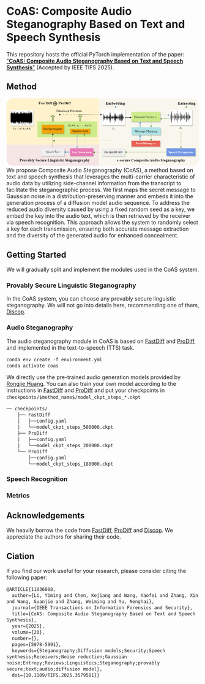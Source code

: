 # CoAS: Composite Audio Steganography Based on Text and Speech Synthesis
This repository hosts the official PyTorch implementation of the paper: ["**CoAS: Composite Audio Steganography Based on Text and Speech Synthesis**"](https://ieeexplore.ieee.org/abstract/document/11036088) (Accepted by IEEE TIFS 2025).
## Method
![method](fig/overview.png)
We propose Composite Audio Steganography (CoAS), a method based on text and speech synthesis that leverages the multi-carrier characteristic of audio data by utilizing side-channel information from the transcript to facilitate the steganographic process. We first maps the secret message to Gaussian noise in a distribution-preserving manner and embeds it into the generation process of a diffusion model audio sequence. To address the reduced audio diversity caused by using a fixed random seed as a key, we embed the key into the audio text, which is then retrieved by the receiver via speech recognition. This approach allows the system to randomly select a key for each transmission, ensuring both accurate message extraction and the diversity of the generated audio for enhanced concealment.
## Getting Started
We will gradually split and implement the modules used in the CoAS system.
### Provably Secure Linguistic Steganography
In the CoAS system, you can choose any provably secure linguistic steganography. We will not go into details here, recommending one of them, [Discop](https://github.com/comydream/Discop).
### Audio Steganography
The audio steganography module in CoAS is based on [FastDiff](https://github.com/Rongjiehuang/FastDiff) and [ProDiff](https://github.com/Rongjiehuang/ProDiff), and implemented in the text-to-speech (TTS) task.
```
conda env create -f environment.yml 
conda activate coas
```
We directly use the pre-trained audio generation models provided by [Rongjie Huang](https://huggingface.co/Rongjiehuang/ProDiff/tree/main). You can also train your own model according to the instructions in [FastDiff](https://github.com/Rongjiehuang/FastDiff) and [ProDiff](https://github.com/Rongjiehuang/ProDiff) and put your checkpoints in `checkpoints/$method_name$/model_ckpt_steps_*.ckpt`
```
── checkpoints/
	├── FastDiff
	│	├──config.yaml
	│	└──model_ckpt_steps_500000.ckpt
	├── ProDiff
	│	├──config.yaml
	│	└──model_ckpt_steps_200000.ckpt
	└── ProDiff
		├──config.yaml
		└──model_ckpt_steps_188000.ckpt
```

### Speech Recognition
### Metrics
## Acknowledgements
We heavily borrow the code from [FastDiff](https://github.com/Rongjiehuang/FastDiff), [ProDiff](https://github.com/Rongjiehuang/ProDiff) and [Discop](https://github.com/comydream/Discop). We appreciate the authors for sharing their code.
## Ciation
If you find our work useful for your research, please consider citing the following paper:
```
@ARTICLE{11036088,
  author={Li, Yiming and Chen, Kejiang and Wang, Yaofei and Zhang, Xin and Wang, Guanjie and Zhang, Weiming and Yu, Nenghai},
  journal={IEEE Transactions on Information Forensics and Security}, 
  title={CoAS: Composite Audio Steganography Based on Text and Speech Synthesis}, 
  year={2025},
  volume={20},
  number={},
  pages={5978-5991},
  keywords={Steganography;Diffusion models;Security;Speech synthesis;Receivers;Noise reduction;Gaussian noise;Entropy;Reviews;Linguistics;Steganography;provably secure;text;audio;diffusion model},
  doi={10.1109/TIFS.2025.3579581}}

```

